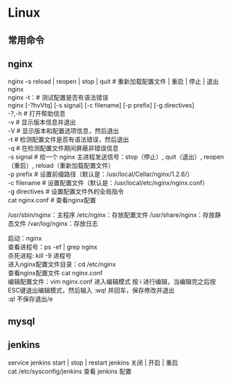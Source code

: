 # Linux

## 常用命令

## nginx 

nginx -s reload | reopen | stop | quit  # 重新加载配置文件 | 重启 | 停止 | 退出 nginx       
nginx -t：# 测试配置是否有语法错误      
nginx [-?hvVtq] [-s signal] [-c filename] [-p prefix] [-g directives]       
-?,-h         #  打开帮助信息       
-v             #  显示版本信息并退出        
-V             #  显示版本和配置选项信息，然后退出      
-t              # 检测配置文件是否有语法错误，然后退出      
-q             # 在检测配置文件期间屏蔽非错误信息       
-s signal   # 给一个 nginx 主进程发送信号：stop（停止）, quit（退出）, reopen（重启）, reload（重新加载配置文件）       
-p prefix    # 设置前缀路径（默认是：/usr/local/Cellar/nginx/1.2.6/）       
-c filename # 设置配置文件（默认是：/usr/local/etc/nginx/nginx.conf）       
-g directives # 设置配置文件外的全局指令        
cat nginx.conf   # 查看nginx配置

/usr/sbin/nginx：主程序
/etc/nginx：存放配置文件
/usr/share/nginx：存放静态文件
/var/log/nginx：存放日志

启动：nginx     
查看进程号：ps -ef | grep nginx     
杀死进程: kill -9 进程号        
进入nginx配置文件目录：cd /etc/nginx        
查看nginx配置文件 cat nginx.conf        
编辑配置文件：vim nginx.conf  进入编辑模式 按 i 进行编辑，当编辑完之后按ESC键退出编辑模式，然后输入 :wq! 并回车，保存修改并退出     
:q! 不保存退出/e
## mysql

## jenkins
service jenkins start | stop | restart jenkins 关闭 | 开启 | 重启       
cat /etc/sysconfig/jenkins 查看 jenkins 配置
